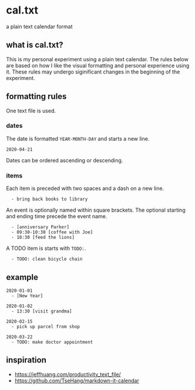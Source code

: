 # cal.txt
a plain text calendar format

## what is cal.txt?
This is my personal experiment using a plain text calendar. The rules below are
based on how I like the visual formatting and personal experience using it.
These rules may undergo siginificant changes in the beginning of the
experiment.

## formatting rules
One text file is used.

### dates
The date is formatted `YEAR-MONTH-DAY` and starts a new line.

    2020-04-21

Dates can be ordered ascending or descending.

### items
Each item is preceded with two spaces and a dash on a new line.

      - bring back books to library

An event is optionally named within square brackets. The optional starting and ending time
precede the event name.

      - [anniversary Parker]
      - 09:30-10:30 [coffee with Joe]
      - 18:30 [feed the lions]

A TODO item is starts with `TODO:`.

      - TODO: clean bicycle chain

## example

    2020-01-01
      - [New Year]

    2020-01-02
      - 13:30 [visit grandma]

    2020-02-15
      - pick up parcel from shop

    2020-03-22
      - TODO: make doctor appointment

## inspiration
- https://jeffhuang.com/productivity_text_file/
- https://github.com/TseHang/markdown-it-calendar
